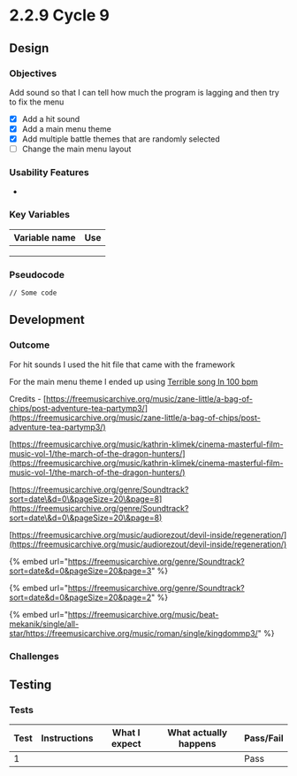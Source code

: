 # 2.2.9 Cycle 9

## Design

### Objectives

Add sound so that I can tell how much the program is lagging and then try to fix the menu

* [x] Add a hit sound
* [x] Add a main menu theme
* [x] Add multiple battle themes that are randomly selected
* [ ] Change the main menu layout

### Usability Features

*

### Key Variables

| Variable name | Use |
| ------------- | --- |
|               |     |
|               |     |
|               |     |

### Pseudocode

```
// Some code
```

## Development

### Outcome

For hit sounds I used the hit file that came with the framework

For the main menu theme I ended up using [Terrible song In 100 bpm](https://freemusicarchive.org/music/lundstroem/songs-i-regard-terrible/terrible-song-in-100-bpm/)

Credits - [https://freemusicarchive.org/music/zane-little/a-bag-of-chips/post-adventure-tea-partymp3/](https://freemusicarchive.org/music/zane-little/a-bag-of-chips/post-adventure-tea-partymp3/)

[https://freemusicarchive.org/music/kathrin-klimek/cinema-masterful-film-music-vol-1/the-march-of-the-dragon-hunters/](https://freemusicarchive.org/music/kathrin-klimek/cinema-masterful-film-music-vol-1/the-march-of-the-dragon-hunters/)

[https://freemusicarchive.org/genre/Soundtrack?sort=date\&d=0\&pageSize=20\&page=8](https://freemusicarchive.org/genre/Soundtrack?sort=date\&d=0\&pageSize=20\&page=8)

[https://freemusicarchive.org/music/audiorezout/devil-inside/regeneration/](https://freemusicarchive.org/music/audiorezout/devil-inside/regeneration/)

{% embed url="https://freemusicarchive.org/genre/Soundtrack?sort=date&d=0&pageSize=20&page=3" %}

{% embed url="https://freemusicarchive.org/genre/Soundtrack?sort=date&d=0&pageSize=20&page=2" %}

{% embed url="https://freemusicarchive.org/music/beat-mekanik/single/all-star/https://freemusicarchive.org/music/roman/single/kingdommp3/" %}

### Challenges



## Testing

### Tests

| Test | Instructions | What I expect | What actually happens | Pass/Fail |
| ---- | ------------ | ------------- | --------------------- | --------- |
| 1    |              |               |                       | Pass      |
